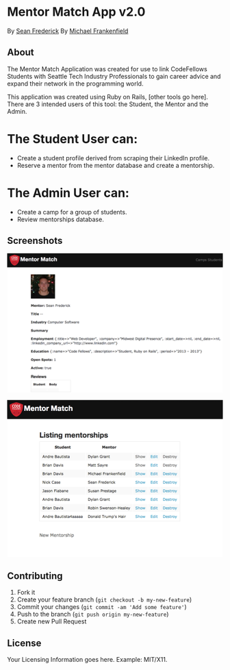 # Mentor Match App v2.0

By [Sean Frederick](sean.frederick.1@gmail.com)
By [Michael Frankenfield](http://www.mfrank.io)

## About
The Mentor Match Application was created for use to link CodeFellows Students with Seattle Tech Industry Professionals to gain career advice and expand their network in the programming world.

This application was created using Ruby on Rails, [other tools go here]. There are 3 intended users of this tool: the Student, the Mentor and the Admin.

# The Student User can:
* Create a student profile derived from scraping their LinkedIn profile.
* Reserve a mentor from the mentor database and create a mentorship.

# The Admin User can:
* Create a camp for a group of students.
* Review mentorships database.

## Screenshots
![Day2 Static_Home](gshots/screen1.png)

![Day2 Static_Home](gshots/screen2.png)

## Contributing
1. Fork it
2. Create your feature branch (`git checkout -b my-new-feature`)
3. Commit your changes (`git commit -am 'Add some feature'`)
4. Push to the branch (`git push origin my-new-feature`)
5. Create new Pull Request


## License
Your Licensing Information goes here. Example: MIT/X11.





